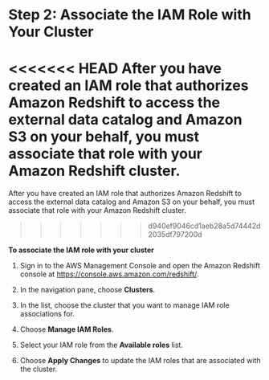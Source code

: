 # Step 2: Associate the IAM Role with Your Cluster<a name="c-getting-started-using-spectrum-add-role"></a>

<<<<<<< HEAD
After you have created an IAM role that authorizes Amazon Redshift to access the external data catalog and Amazon S3 on your behalf, you must associate that role with your Amazon Redshift cluster\.<a name="spectrum-get-started-add-role"></a>
=======
After you have created an IAM role that authorizes Amazon Redshift to access the external data catalog and Amazon S3 on your behalf, you must associate that role with your Amazon Redshift cluster\.
>>>>>>> d940ef9046cd1aeb28a5d74442d2035df797200d

**To associate the IAM role with your cluster**

1. Sign in to the AWS Management Console and open the Amazon Redshift console at [https://console\.aws\.amazon\.com/redshift/](https://console.aws.amazon.com/redshift/)\.

1. In the navigation pane, choose **Clusters**\.

1. In the list, choose the cluster that you want to manage IAM role associations for\.

1. Choose **Manage IAM Roles**\.

1. Select your IAM role from the **Available roles** list\. 

1. Choose **Apply Changes** to update the IAM roles that are associated with the cluster\.